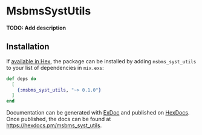 # MsbmsSystUtils

**TODO: Add description**

## Installation

If [available in Hex](https://hex.pm/docs/publish), the package can be installed
by adding `msbms_syst_utils` to your list of dependencies in `mix.exs`:

```elixir
def deps do
  [
    {:msbms_syst_utils, "~> 0.1.0"}
  ]
end
```

Documentation can be generated with [ExDoc](https://github.com/elixir-lang/ex_doc)
and published on [HexDocs](https://hexdocs.pm). Once published, the docs can
be found at <https://hexdocs.pm/msbms_syst_utils>.

